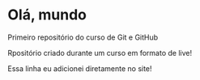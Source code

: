 # Olá, mundo
 Primeiro repositório do curso de Git e GitHub

 Rpositório criado durante um curso em formato de live!
 
 Essa linha eu adicionei diretamente no site!
 
